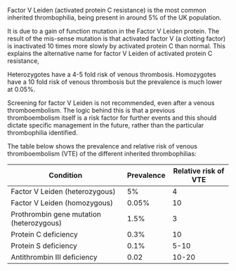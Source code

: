 Factor V Leiden (activated protein C resistance) is the most common inherited thrombophilia, being present in around 5% of the UK population.   
  
It is due to a gain of function mutation in the Factor V Leiden protein. The result of the mis\-sense mutation is that activated factor V (a clotting factor) is inactivated 10 times more slowly by activated protein C than normal. This explains the alternative name for factor V Leiden of activated protein C resistance,  
  
Heterozygotes have a 4\-5 fold risk of venous thrombosis. Homozygotes have a 10 fold risk of venous thrombosis but the prevalence is much lower at 0\.05%.  
  
Screening for factor V Leiden is not recommended, even after a venous thromboembolism. The logic behind this is that a previous thromboembolism itself is a risk factor for further events and this should dictate specific management in the future, rather than the particular thrombophilia identified.  
  
The table below shows the prevalence and relative risk of venous thromboembolism (VTE) of the different inherited thrombophilias:  
  


| Condition | Prevalence | Relative risk of VTE |
| --- | --- | --- |
| Factor V Leiden (heterozygous) | 5% | 4 |
| Factor V Leiden (homozygous) | 0\.05% | 10 |
| Prothrombin gene mutation (heterozygous) | 1\.5% | 3 |
| Protein C deficiency | 0\.3% | 10 |
| Protein S deficiency | 0\.1% | 5\-10 |
| Antithrombin III deficiency | 0\.02 | 10\-20 |

